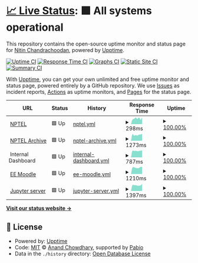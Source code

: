 # [📈 Live Status](https://nchandra75.github.io/upptime): <!--live status--> **🟩 All systems operational**

This repository contains the open-source uptime monitor and status page for [Nitin Chandrachoodan](https://nchandra75.github.io/upptime), powered by [Upptime](https://github.com/upptime/upptime).

[![Uptime CI](https://github.com/nchandra75/upptime/workflows/Uptime%20CI/badge.svg)](https://github.com/nchandra75/upptime/actions?query=workflow%3A%22Uptime+CI%22)
[![Response Time CI](https://github.com/nchandra75/upptime/workflows/Response%20Time%20CI/badge.svg)](https://github.com/nchandra75/upptime/actions?query=workflow%3A%22Response+Time+CI%22)
[![Graphs CI](https://github.com/nchandra75/upptime/workflows/Graphs%20CI/badge.svg)](https://github.com/nchandra75/upptime/actions?query=workflow%3A%22Graphs+CI%22)
[![Static Site CI](https://github.com/nchandra75/upptime/workflows/Static%20Site%20CI/badge.svg)](https://github.com/nchandra75/upptime/actions?query=workflow%3A%22Static+Site+CI%22)
[![Summary CI](https://github.com/nchandra75/upptime/workflows/Summary%20CI/badge.svg)](https://github.com/nchandra75/upptime/actions?query=workflow%3A%22Summary+CI%22)

With [Upptime](https://upptime.js.org), you can get your own unlimited and free uptime monitor and status page, powered entirely by a GitHub repository. We use [Issues](https://github.com/nchandra75/upptime/issues) as incident reports, [Actions](https://github.com/nchandra75/upptime/actions) as uptime monitors, and [Pages](https://nchandra75.github.io/upptime) for the status page.

<!--start: status pages-->
<!-- This summary is generated by Upptime (https://github.com/upptime/upptime) -->
<!-- Do not edit this manually, your changes will be overwritten -->
<!-- prettier-ignore -->
| URL | Status | History | Response Time | Uptime |
| --- | ------ | ------- | ------------- | ------ |
| <img alt="" src="https://icons.duckduckgo.com/ip3/nptel.ac.in.ico" height="13"> [NPTEL](https://nptel.ac.in) | 🟩 Up | [nptel.yml](https://github.com/nchandra75/upptime/commits/HEAD/history/nptel.yml) | <details><summary><img alt="Response time graph" src="./graphs/nptel/response-time-week.png" height="20"> 298ms</summary><br><a href="https://nchandra75.github.io/upptime/history/nptel"><img alt="Response time 286" src="https://img.shields.io/endpoint?url=https%3A%2F%2Fraw.githubusercontent.com%2Fnchandra75%2Fupptime%2FHEAD%2Fapi%2Fnptel%2Fresponse-time.json"></a><br><a href="https://nchandra75.github.io/upptime/history/nptel"><img alt="24-hour response time 348" src="https://img.shields.io/endpoint?url=https%3A%2F%2Fraw.githubusercontent.com%2Fnchandra75%2Fupptime%2FHEAD%2Fapi%2Fnptel%2Fresponse-time-day.json"></a><br><a href="https://nchandra75.github.io/upptime/history/nptel"><img alt="7-day response time 298" src="https://img.shields.io/endpoint?url=https%3A%2F%2Fraw.githubusercontent.com%2Fnchandra75%2Fupptime%2FHEAD%2Fapi%2Fnptel%2Fresponse-time-week.json"></a><br><a href="https://nchandra75.github.io/upptime/history/nptel"><img alt="30-day response time 286" src="https://img.shields.io/endpoint?url=https%3A%2F%2Fraw.githubusercontent.com%2Fnchandra75%2Fupptime%2FHEAD%2Fapi%2Fnptel%2Fresponse-time-month.json"></a><br><a href="https://nchandra75.github.io/upptime/history/nptel"><img alt="1-year response time 286" src="https://img.shields.io/endpoint?url=https%3A%2F%2Fraw.githubusercontent.com%2Fnchandra75%2Fupptime%2FHEAD%2Fapi%2Fnptel%2Fresponse-time-year.json"></a></details> | <details><summary><a href="https://nchandra75.github.io/upptime/history/nptel">100.00%</a></summary><a href="https://nchandra75.github.io/upptime/history/nptel"><img alt="All-time uptime 99.91%" src="https://img.shields.io/endpoint?url=https%3A%2F%2Fraw.githubusercontent.com%2Fnchandra75%2Fupptime%2FHEAD%2Fapi%2Fnptel%2Fuptime.json"></a><br><a href="https://nchandra75.github.io/upptime/history/nptel"><img alt="24-hour uptime 100.00%" src="https://img.shields.io/endpoint?url=https%3A%2F%2Fraw.githubusercontent.com%2Fnchandra75%2Fupptime%2FHEAD%2Fapi%2Fnptel%2Fuptime-day.json"></a><br><a href="https://nchandra75.github.io/upptime/history/nptel"><img alt="7-day uptime 100.00%" src="https://img.shields.io/endpoint?url=https%3A%2F%2Fraw.githubusercontent.com%2Fnchandra75%2Fupptime%2FHEAD%2Fapi%2Fnptel%2Fuptime-week.json"></a><br><a href="https://nchandra75.github.io/upptime/history/nptel"><img alt="30-day uptime 99.91%" src="https://img.shields.io/endpoint?url=https%3A%2F%2Fraw.githubusercontent.com%2Fnchandra75%2Fupptime%2FHEAD%2Fapi%2Fnptel%2Fuptime-month.json"></a><br><a href="https://nchandra75.github.io/upptime/history/nptel"><img alt="1-year uptime 99.91%" src="https://img.shields.io/endpoint?url=https%3A%2F%2Fraw.githubusercontent.com%2Fnchandra75%2Fupptime%2FHEAD%2Fapi%2Fnptel%2Fuptime-year.json"></a></details>
| <img alt="" src="https://icons.duckduckgo.com/ip3/archive.nptel.ac.in.ico" height="13"> [NPTEL Archive](https://archive.nptel.ac.in) | 🟩 Up | [nptel-archive.yml](https://github.com/nchandra75/upptime/commits/HEAD/history/nptel-archive.yml) | <details><summary><img alt="Response time graph" src="./graphs/nptel-archive/response-time-week.png" height="20"> 1273ms</summary><br><a href="https://nchandra75.github.io/upptime/history/nptel-archive"><img alt="Response time 1314" src="https://img.shields.io/endpoint?url=https%3A%2F%2Fraw.githubusercontent.com%2Fnchandra75%2Fupptime%2FHEAD%2Fapi%2Fnptel-archive%2Fresponse-time.json"></a><br><a href="https://nchandra75.github.io/upptime/history/nptel-archive"><img alt="24-hour response time 1506" src="https://img.shields.io/endpoint?url=https%3A%2F%2Fraw.githubusercontent.com%2Fnchandra75%2Fupptime%2FHEAD%2Fapi%2Fnptel-archive%2Fresponse-time-day.json"></a><br><a href="https://nchandra75.github.io/upptime/history/nptel-archive"><img alt="7-day response time 1273" src="https://img.shields.io/endpoint?url=https%3A%2F%2Fraw.githubusercontent.com%2Fnchandra75%2Fupptime%2FHEAD%2Fapi%2Fnptel-archive%2Fresponse-time-week.json"></a><br><a href="https://nchandra75.github.io/upptime/history/nptel-archive"><img alt="30-day response time 1314" src="https://img.shields.io/endpoint?url=https%3A%2F%2Fraw.githubusercontent.com%2Fnchandra75%2Fupptime%2FHEAD%2Fapi%2Fnptel-archive%2Fresponse-time-month.json"></a><br><a href="https://nchandra75.github.io/upptime/history/nptel-archive"><img alt="1-year response time 1314" src="https://img.shields.io/endpoint?url=https%3A%2F%2Fraw.githubusercontent.com%2Fnchandra75%2Fupptime%2FHEAD%2Fapi%2Fnptel-archive%2Fresponse-time-year.json"></a></details> | <details><summary><a href="https://nchandra75.github.io/upptime/history/nptel-archive">100.00%</a></summary><a href="https://nchandra75.github.io/upptime/history/nptel-archive"><img alt="All-time uptime 99.93%" src="https://img.shields.io/endpoint?url=https%3A%2F%2Fraw.githubusercontent.com%2Fnchandra75%2Fupptime%2FHEAD%2Fapi%2Fnptel-archive%2Fuptime.json"></a><br><a href="https://nchandra75.github.io/upptime/history/nptel-archive"><img alt="24-hour uptime 100.00%" src="https://img.shields.io/endpoint?url=https%3A%2F%2Fraw.githubusercontent.com%2Fnchandra75%2Fupptime%2FHEAD%2Fapi%2Fnptel-archive%2Fuptime-day.json"></a><br><a href="https://nchandra75.github.io/upptime/history/nptel-archive"><img alt="7-day uptime 100.00%" src="https://img.shields.io/endpoint?url=https%3A%2F%2Fraw.githubusercontent.com%2Fnchandra75%2Fupptime%2FHEAD%2Fapi%2Fnptel-archive%2Fuptime-week.json"></a><br><a href="https://nchandra75.github.io/upptime/history/nptel-archive"><img alt="30-day uptime 99.93%" src="https://img.shields.io/endpoint?url=https%3A%2F%2Fraw.githubusercontent.com%2Fnchandra75%2Fupptime%2FHEAD%2Fapi%2Fnptel-archive%2Fuptime-month.json"></a><br><a href="https://nchandra75.github.io/upptime/history/nptel-archive"><img alt="1-year uptime 99.93%" src="https://img.shields.io/endpoint?url=https%3A%2F%2Fraw.githubusercontent.com%2Fnchandra75%2Fupptime%2FHEAD%2Fapi%2Fnptel-archive%2Fuptime-year.json"></a></details>
| <img alt="" src="https://icons.duckduckgo.com/ip3/null.ico" height="13"> Internal Dashboard | 🟩 Up | [internal-dashboard.yml](https://github.com/nchandra75/upptime/commits/HEAD/history/internal-dashboard.yml) | <details><summary><img alt="Response time graph" src="./graphs/internal-dashboard/response-time-week.png" height="20"> 787ms</summary><br><a href="https://nchandra75.github.io/upptime/history/internal-dashboard"><img alt="Response time 776" src="https://img.shields.io/endpoint?url=https%3A%2F%2Fraw.githubusercontent.com%2Fnchandra75%2Fupptime%2FHEAD%2Fapi%2Finternal-dashboard%2Fresponse-time.json"></a><br><a href="https://nchandra75.github.io/upptime/history/internal-dashboard"><img alt="24-hour response time 831" src="https://img.shields.io/endpoint?url=https%3A%2F%2Fraw.githubusercontent.com%2Fnchandra75%2Fupptime%2FHEAD%2Fapi%2Finternal-dashboard%2Fresponse-time-day.json"></a><br><a href="https://nchandra75.github.io/upptime/history/internal-dashboard"><img alt="7-day response time 787" src="https://img.shields.io/endpoint?url=https%3A%2F%2Fraw.githubusercontent.com%2Fnchandra75%2Fupptime%2FHEAD%2Fapi%2Finternal-dashboard%2Fresponse-time-week.json"></a><br><a href="https://nchandra75.github.io/upptime/history/internal-dashboard"><img alt="30-day response time 776" src="https://img.shields.io/endpoint?url=https%3A%2F%2Fraw.githubusercontent.com%2Fnchandra75%2Fupptime%2FHEAD%2Fapi%2Finternal-dashboard%2Fresponse-time-month.json"></a><br><a href="https://nchandra75.github.io/upptime/history/internal-dashboard"><img alt="1-year response time 776" src="https://img.shields.io/endpoint?url=https%3A%2F%2Fraw.githubusercontent.com%2Fnchandra75%2Fupptime%2FHEAD%2Fapi%2Finternal-dashboard%2Fresponse-time-year.json"></a></details> | <details><summary><a href="https://nchandra75.github.io/upptime/history/internal-dashboard">100.00%</a></summary><a href="https://nchandra75.github.io/upptime/history/internal-dashboard"><img alt="All-time uptime 99.93%" src="https://img.shields.io/endpoint?url=https%3A%2F%2Fraw.githubusercontent.com%2Fnchandra75%2Fupptime%2FHEAD%2Fapi%2Finternal-dashboard%2Fuptime.json"></a><br><a href="https://nchandra75.github.io/upptime/history/internal-dashboard"><img alt="24-hour uptime 100.00%" src="https://img.shields.io/endpoint?url=https%3A%2F%2Fraw.githubusercontent.com%2Fnchandra75%2Fupptime%2FHEAD%2Fapi%2Finternal-dashboard%2Fuptime-day.json"></a><br><a href="https://nchandra75.github.io/upptime/history/internal-dashboard"><img alt="7-day uptime 100.00%" src="https://img.shields.io/endpoint?url=https%3A%2F%2Fraw.githubusercontent.com%2Fnchandra75%2Fupptime%2FHEAD%2Fapi%2Finternal-dashboard%2Fuptime-week.json"></a><br><a href="https://nchandra75.github.io/upptime/history/internal-dashboard"><img alt="30-day uptime 99.93%" src="https://img.shields.io/endpoint?url=https%3A%2F%2Fraw.githubusercontent.com%2Fnchandra75%2Fupptime%2FHEAD%2Fapi%2Finternal-dashboard%2Fuptime-month.json"></a><br><a href="https://nchandra75.github.io/upptime/history/internal-dashboard"><img alt="1-year uptime 99.93%" src="https://img.shields.io/endpoint?url=https%3A%2F%2Fraw.githubusercontent.com%2Fnchandra75%2Fupptime%2FHEAD%2Fapi%2Finternal-dashboard%2Fuptime-year.json"></a></details>
| <img alt="" src="https://icons.duckduckgo.com/ip3/eex.dev.iitm.ac.in.ico" height="13"> [EE Moodle](https://eex.dev.iitm.ac.in) | 🟩 Up | [ee-moodle.yml](https://github.com/nchandra75/upptime/commits/HEAD/history/ee-moodle.yml) | <details><summary><img alt="Response time graph" src="./graphs/ee-moodle/response-time-week.png" height="20"> 1210ms</summary><br><a href="https://nchandra75.github.io/upptime/history/ee-moodle"><img alt="Response time 1243" src="https://img.shields.io/endpoint?url=https%3A%2F%2Fraw.githubusercontent.com%2Fnchandra75%2Fupptime%2FHEAD%2Fapi%2Fee-moodle%2Fresponse-time.json"></a><br><a href="https://nchandra75.github.io/upptime/history/ee-moodle"><img alt="24-hour response time 1336" src="https://img.shields.io/endpoint?url=https%3A%2F%2Fraw.githubusercontent.com%2Fnchandra75%2Fupptime%2FHEAD%2Fapi%2Fee-moodle%2Fresponse-time-day.json"></a><br><a href="https://nchandra75.github.io/upptime/history/ee-moodle"><img alt="7-day response time 1210" src="https://img.shields.io/endpoint?url=https%3A%2F%2Fraw.githubusercontent.com%2Fnchandra75%2Fupptime%2FHEAD%2Fapi%2Fee-moodle%2Fresponse-time-week.json"></a><br><a href="https://nchandra75.github.io/upptime/history/ee-moodle"><img alt="30-day response time 1243" src="https://img.shields.io/endpoint?url=https%3A%2F%2Fraw.githubusercontent.com%2Fnchandra75%2Fupptime%2FHEAD%2Fapi%2Fee-moodle%2Fresponse-time-month.json"></a><br><a href="https://nchandra75.github.io/upptime/history/ee-moodle"><img alt="1-year response time 1243" src="https://img.shields.io/endpoint?url=https%3A%2F%2Fraw.githubusercontent.com%2Fnchandra75%2Fupptime%2FHEAD%2Fapi%2Fee-moodle%2Fresponse-time-year.json"></a></details> | <details><summary><a href="https://nchandra75.github.io/upptime/history/ee-moodle">100.00%</a></summary><a href="https://nchandra75.github.io/upptime/history/ee-moodle"><img alt="All-time uptime 99.94%" src="https://img.shields.io/endpoint?url=https%3A%2F%2Fraw.githubusercontent.com%2Fnchandra75%2Fupptime%2FHEAD%2Fapi%2Fee-moodle%2Fuptime.json"></a><br><a href="https://nchandra75.github.io/upptime/history/ee-moodle"><img alt="24-hour uptime 100.00%" src="https://img.shields.io/endpoint?url=https%3A%2F%2Fraw.githubusercontent.com%2Fnchandra75%2Fupptime%2FHEAD%2Fapi%2Fee-moodle%2Fuptime-day.json"></a><br><a href="https://nchandra75.github.io/upptime/history/ee-moodle"><img alt="7-day uptime 100.00%" src="https://img.shields.io/endpoint?url=https%3A%2F%2Fraw.githubusercontent.com%2Fnchandra75%2Fupptime%2FHEAD%2Fapi%2Fee-moodle%2Fuptime-week.json"></a><br><a href="https://nchandra75.github.io/upptime/history/ee-moodle"><img alt="30-day uptime 99.94%" src="https://img.shields.io/endpoint?url=https%3A%2F%2Fraw.githubusercontent.com%2Fnchandra75%2Fupptime%2FHEAD%2Fapi%2Fee-moodle%2Fuptime-month.json"></a><br><a href="https://nchandra75.github.io/upptime/history/ee-moodle"><img alt="1-year uptime 99.94%" src="https://img.shields.io/endpoint?url=https%3A%2F%2Fraw.githubusercontent.com%2Fnchandra75%2Fupptime%2FHEAD%2Fapi%2Fee-moodle%2Fuptime-year.json"></a></details>
| <img alt="" src="https://icons.duckduckgo.com/ip3/jup.dev.iitm.ac.in.ico" height="13"> [Jupyter server](https://jup.dev.iitm.ac.in) | 🟩 Up | [jupyter-server.yml](https://github.com/nchandra75/upptime/commits/HEAD/history/jupyter-server.yml) | <details><summary><img alt="Response time graph" src="./graphs/jupyter-server/response-time-week.png" height="20"> 1397ms</summary><br><a href="https://nchandra75.github.io/upptime/history/jupyter-server"><img alt="Response time 4851" src="https://img.shields.io/endpoint?url=https%3A%2F%2Fraw.githubusercontent.com%2Fnchandra75%2Fupptime%2FHEAD%2Fapi%2Fjupyter-server%2Fresponse-time.json"></a><br><a href="https://nchandra75.github.io/upptime/history/jupyter-server"><img alt="24-hour response time 1641" src="https://img.shields.io/endpoint?url=https%3A%2F%2Fraw.githubusercontent.com%2Fnchandra75%2Fupptime%2FHEAD%2Fapi%2Fjupyter-server%2Fresponse-time-day.json"></a><br><a href="https://nchandra75.github.io/upptime/history/jupyter-server"><img alt="7-day response time 1397" src="https://img.shields.io/endpoint?url=https%3A%2F%2Fraw.githubusercontent.com%2Fnchandra75%2Fupptime%2FHEAD%2Fapi%2Fjupyter-server%2Fresponse-time-week.json"></a><br><a href="https://nchandra75.github.io/upptime/history/jupyter-server"><img alt="30-day response time 4851" src="https://img.shields.io/endpoint?url=https%3A%2F%2Fraw.githubusercontent.com%2Fnchandra75%2Fupptime%2FHEAD%2Fapi%2Fjupyter-server%2Fresponse-time-month.json"></a><br><a href="https://nchandra75.github.io/upptime/history/jupyter-server"><img alt="1-year response time 4851" src="https://img.shields.io/endpoint?url=https%3A%2F%2Fraw.githubusercontent.com%2Fnchandra75%2Fupptime%2FHEAD%2Fapi%2Fjupyter-server%2Fresponse-time-year.json"></a></details> | <details><summary><a href="https://nchandra75.github.io/upptime/history/jupyter-server">100.00%</a></summary><a href="https://nchandra75.github.io/upptime/history/jupyter-server"><img alt="All-time uptime 99.68%" src="https://img.shields.io/endpoint?url=https%3A%2F%2Fraw.githubusercontent.com%2Fnchandra75%2Fupptime%2FHEAD%2Fapi%2Fjupyter-server%2Fuptime.json"></a><br><a href="https://nchandra75.github.io/upptime/history/jupyter-server"><img alt="24-hour uptime 100.00%" src="https://img.shields.io/endpoint?url=https%3A%2F%2Fraw.githubusercontent.com%2Fnchandra75%2Fupptime%2FHEAD%2Fapi%2Fjupyter-server%2Fuptime-day.json"></a><br><a href="https://nchandra75.github.io/upptime/history/jupyter-server"><img alt="7-day uptime 100.00%" src="https://img.shields.io/endpoint?url=https%3A%2F%2Fraw.githubusercontent.com%2Fnchandra75%2Fupptime%2FHEAD%2Fapi%2Fjupyter-server%2Fuptime-week.json"></a><br><a href="https://nchandra75.github.io/upptime/history/jupyter-server"><img alt="30-day uptime 99.68%" src="https://img.shields.io/endpoint?url=https%3A%2F%2Fraw.githubusercontent.com%2Fnchandra75%2Fupptime%2FHEAD%2Fapi%2Fjupyter-server%2Fuptime-month.json"></a><br><a href="https://nchandra75.github.io/upptime/history/jupyter-server"><img alt="1-year uptime 99.68%" src="https://img.shields.io/endpoint?url=https%3A%2F%2Fraw.githubusercontent.com%2Fnchandra75%2Fupptime%2FHEAD%2Fapi%2Fjupyter-server%2Fuptime-year.json"></a></details>

<!--end: status pages-->

[**Visit our status website →**](https://nchandra75.github.io/upptime)

## 📄 License

- Powered by: [Upptime](https://github.com/upptime/upptime)
- Code: [MIT](./LICENSE) © [Anand Chowdhary](https://anandchowdhary.com), supported by [Pabio](https://pabio.com)
- Data in the `./history` directory: [Open Database License](https://opendatacommons.org/licenses/odbl/1-0/)
